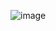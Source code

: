 ![image](https://github.com/git-rishabhjain12/Random-Photo-Generator/assets/112853279/f4fbbae1-0352-4649-939e-12cc3659dc9e)
